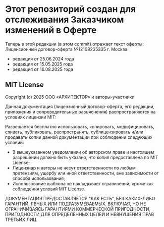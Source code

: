 # Этот репозиторий создан для отслеживания Заказчиком изменений в Оферте 

Теперь в этой редакции (в этом commit) отражает текст оферты:
Лицензионный договор-оферта №12108235335
г. Москва 
- редакция от 25.06.2024 года
- редакция от 15.05.2025 года
- редакция от 16.08.2025 года

## MIT License

Copyright (c) 2025 ООО «АРХИТЕКТОР» и авторы-участники

Данная документация (лицензионный договор-оферта, его редакции, приложения и сопроводительные разъяснения) распространяются на условиях лицензии MIT:

Разрешается бесплатно использовать, копировать, модифицировать, сливать, публиковать, распространять, сублицензировать и/или продавать копии данной документации при соблюдении следующих условий:

- В вышеуказанном уведомлении об авторском праве и настоящем разрешении должно быть указано, что копия предоставлена по MIT License;
- Лицензиар и авторы не несут ответственности по любым претензиям, ущербу или иной ответственности, вне зависимости от способа использования;
- Использование шаблона не накладывает ограничений, кроме как соблюдения условий MIT License.

ДОКУМЕНТАЦИЯ ПРЕДОСТАВЛЯЕТСЯ "КАК ЕСТЬ", БЕЗ КАКИХ-ЛИБО ГАРАНТИЙ, ЯВНЫХ ИЛИ ПОДРАЗУМЕВАЕМЫХ, ВКЛЮЧАЯ, НО НЕ ОГРАНИЧИВАЯСЬ ГАРАНТИЯМИ КОММЕРЧЕСКОЙ ПРИГОДНОСТИ, ПРИГОДНОСТИ ДЛЯ ОПРЕДЕЛЁННЫХ ЦЕЛЕЙ И НЕВНУШЕНИЯ ПРАВ ТРЕТЬИХ ЛИЦ.
